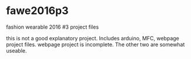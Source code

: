 # fawe2016p3

fashion wearable 2016 #3 project files

this is not a good explanatory project.
Includes arduino, MFC, webpage project files. webpage project is incomplete. The other two are somewhat useable.
